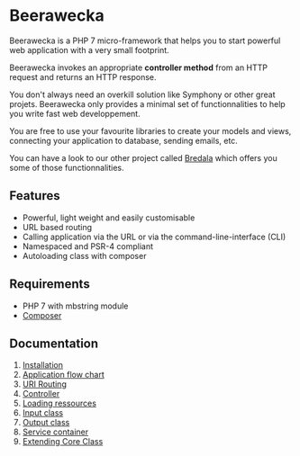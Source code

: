 # Beerawecka

Beerawecka is a PHP 7 micro-framework that helps you to start powerful
web application with a very small footprint.

Beerawecka invokes an appropriate **controller method** from an HTTP request
and returns an HTTP response.

You don't always need an overkill solution like Symphony or other great projets.
Beerawecka only provides a minimal set of functionnalities to help you write
fast web developpement.

You are free to use your favourite libraries to create your models and views, 
connecting your application to database, sending emails, etc.

You can have a look to our other project called
[Bredala](https://github.com/sugatasei/bredala) which offers you some of
those functionnalities.

## Features

- Powerful, light weight and easily customisable
- URL based routing
- Calling application via the URL or via the command-line-interface (CLI)
- Namespaced and PSR-4 compliant
- Autoloading class with composer

## Requirements

- PHP 7 with mbstring module
- [Composer](https://getcomposer.org/)

## Documentation

1. [Installation](https://github.com/sugatasei/beerawecka/blob/master/doc/01-installation.md)
2. [Application flow chart](https://github.com/sugatasei/beerawecka/blob/master/doc/02-application-flow-chart.md)
3. [URI Routing](https://github.com/sugatasei/beerawecka/blob/master/doc/03-uri-routing.md)
4. [Controller](https://github.com/sugatasei/beerawecka/blob/master/doc/04-controller.md)
5. [Loading ressources](https://github.com/sugatasei/beerawecka/blob/master/doc/05-loading-ressources.md)
6. [Input class](https://github.com/sugatasei/beerawecka/blob/master/doc/06-input-class.md)
7. [Output class](https://github.com/sugatasei/beerawecka/blob/master/doc/07-output-class.md)
8. [Service container](https://github.com/sugatasei/beerawecka/blob/master/doc/08-service-container.md)
9. [Extending Core Class](https://github.com/sugatasei/beerawecka/blob/master/doc/09-extending-core-class.md)
